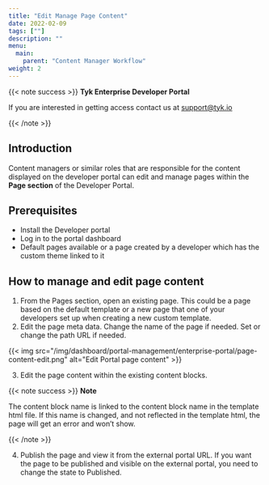 ```yaml
---
title: "Edit Manage Page Content"
date: 2022-02-09
tags: [""]
description: ""
menu:
  main:
    parent: "Content Manager Workflow"
weight: 2
---
```

{{< note success >}}
**Tyk Enterprise Developer Portal**

If you are interested in getting access contact us at [support@tyk.io](<mailto:support@tyk.io?subject=Tyk Enterprise Portal Beta>)

{{< /note >}}

## Introduction

Content managers or similar roles that are responsible for the content displayed on the developer portal can edit and manage pages within the **Page section** of the Developer Portal.

## Prerequisites

- Install the Developer portal
- Log in to the portal dashboard
- Default pages available or a page created by a developer which has the custom theme linked to it

## How to manage and edit page content

1. From the Pages section, open an existing page. This could be a page based on the default template or a new page that one of your developers set up when creating a new custom template.
2. Edit the page meta data. Change the name of the page if needed. Set or change the path URL if needed.

{{< img src="/img/dashboard/portal-management/enterprise-portal/page-content-edit.png" alt="Edit Portal page content" >}}

3. Edit the page content within the existing content blocks.

{{< note success >}}
**Note**

The content block name is linked to the content block name in the template html file. If this name is changed, and not reflected in the template html, the page will get an error and won’t show.

{{< /note >}}

4. Publish the page and view it from the external portal URL. If you want the page to be published and visible on the external portal, you need to change the state to Published.
